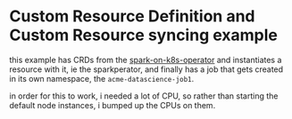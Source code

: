 # Custom Resource Definition and Custom Resource syncing example

this example has CRDs from the
[spark-on-k8s-operator](https://github.com/GoogleCloudPlatform/spark-on-k8s-operator)
and instantiates a resource with it, ie the sparkperator, and finally has a job
that gets created in its own namespace, the `acme-datascience-job1`.

in order for this to work, i needed a lot of CPU, so rather than starting the
default node instances, i bumped up the CPUs on them.

